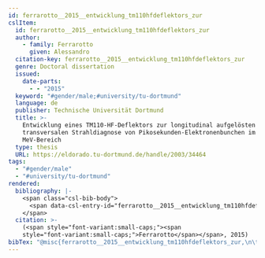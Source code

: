 ```yaml
---
id: ferrarotto__2015__entwicklung_tm110hfdeflektors_zur
cslItem:
  id: ferrarotto__2015__entwicklung_tm110hfdeflektors_zur
  author:
    - family: Ferrarotto
      given: Alessandro
  citation-key: ferrarotto__2015__entwicklung_tm110hfdeflektors_zur
  genre: Doctoral dissertation
  issued:
    date-parts:
      - - "2015"
  keyword: "#gender/male;#university/tu-dortmund"
  language: de
  publisher: Technische Universität Dortmund
  title: >-
    Entwicklung eines TM110-HF-Deflektors zur longitudinal aufgelösten
    transversalen Strahldiagnose von Pikosekunden-Elektronenbunchen im
    MeV-Bereich
  type: thesis
  URL: https://eldorado.tu-dortmund.de/handle/2003/34464
tags:
  - "#gender/male"
  - "#university/tu-dortmund"
rendered:
  bibliography: |-
    <span class="csl-bib-body">
      <span data-csl-entry-id="ferrarotto__2015__entwicklung_tm110hfdeflektors_zur" class="csl-entry"><span class='author-bib'>Ferrarotto</span>. <span class='date-bib'>(2015)</span>. <span class='title'><i><b><span style="font-style:normal;">Entwicklung eines TM110-HF-Deflektors zur longitudinal aufgelösten transversalen Strahldiagnose von Pikosekunden-Elektronenbunchen im MeV-Bereich</span></b></i></span> [Doctoral dissertation, Technische Universität Dortmund]. <span class='URL'><a href='https://eldorado.tu-dortmund.de/handle/2003/34464'>LINK</a></span></span>
    </span>
  citation: >-
    (<span style="font-variant:small-caps;"><span
    style="font-variant:small-caps;">Ferrarotto</span></span>, 2015)
bibTex: "@misc{ferrarotto__2015__entwicklung_tm110hfdeflektors_zur,\n\tauthor = {Ferrarotto, Alessandro},\n\tyear = {2015},\n\tschool = {Technische Universit{\\\" a}t Dortmund},\n\ttitle = {Entwicklung eines {TM110}-{HF}-{Deflektors} zur longitudinal aufgel{\\\" o}sten transversalen {Strahldiagnose} von {Pikosekunden}-{Elektronenbunchen} im {MeV}-{Bereich}},\n\ttype = {Doctoral dissertation},\n\turl = {https://eldorado.tu-dortmund.de/handle/2003/34464},\n}\n\n"
---
```

